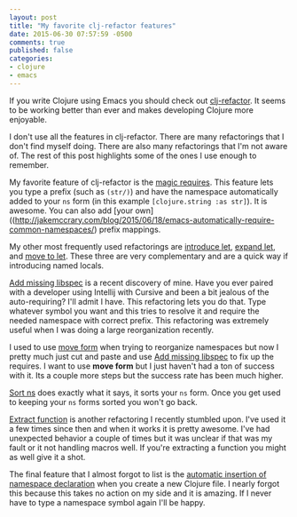 ```yaml
---
layout: post
title: "My favorite clj-refactor features"
date: 2015-06-30 07:57:59 -0500
comments: true
published: false
categories: 
- clojure
- emacs
---
```


If you write Clojure using Emacs you should check out
[clj-refactor](https://github.com/clojure-emacs/clj-refactor.el). It
seems to be working better than ever and makes developing Clojure more
enjoyable.

I don't use all the features in clj-refactor. There are many
refactorings that I don't find myself doing. There are also many
refactorings that I'm not aware of. The rest of this post highlights
some of the ones I use enough to remember.

My favorite feature of clj-refactor is the
[magic requires](http://jakemccrary.com/blog/2015/06/18/emacs-automatically-require-common-namespaces/).
This feature lets you type a prefix (such as `(str/)`) and have the
namespace automatically added to your `ns` form (in this example
`[clojure.string :as str]`). It is awesome. You can also add
[your own]((http://jakemccrary.com/blog/2015/06/18/emacs-automatically-require-common-namespaces/)
prefix mappings.

My other most frequently used refactorings are
[introduce let](https://github.com/clojure-emacs/clj-refactor.el/wiki/cljr-introduce-let),
[expand let](https://github.com/clojure-emacs/clj-refactor.el/wiki/cljr-expand-let),
and
[move to let](https://github.com/clojure-emacs/clj-refactor.el/wiki/cljr-move-to-let).
These three are very complementary and are a quick way if introducing
named locals.

[Add missing libspec](https://github.com/clojure-emacs/clj-refactor.el/wiki/cljr-add-missing-libspec)
is a recent discovery of mine. Have you ever paired with a developer
using Intellij with Cursive and been a bit jealous of the
auto-requiring? I'll admit I have. This refactoring lets you do that.
Type whatever symbol you want and this tries to resolve it and require
the needed namespace with correct prefix. This refactoring was
extremely useful when I was doing a large reorganization recently.

I used to use
[move form](https://github.com/clojure-emacs/clj-refactor.el/wiki/cljr-move-form)
when trying to reorganize namespaces but now I pretty much just cut
and paste and use
[Add missing libspec](https://github.com/clojure-emacs/clj-refactor.el/wiki/cljr-add-missing-libspec)
to fix up the requires. I want to use __move form__ but I just haven't
had a ton of success with it. Its a couple more steps but the success
rate has been much higher.

[Sort ns](https://github.com/clojure-emacs/clj-refactor.el/wiki/cljr-sort-ns)
does exactly what it says, it sorts your `ns` form. Once you get used
to keeping your `ns` forms sorted you won't go back.

[Extract function](https://github.com/clojure-emacs/clj-refactor.el/wiki/cljr-extract-function)
is another refactoring I recently stumbled upon. I've used it a few
times since then and when it works it is pretty awesome. I've had
unexpected behavior a couple of times but it was unclear if that was
my fault or it not handling macros well. If you're extracting a
function you might as well give it a shot.

The final feature that I almost forgot to list is the
[automatic insertion of namespace declaration](https://github.com/clojure-emacs/clj-refactor.el/wiki#automatic-insertion-of-namespace-declaration)
when you create a new Clojure file. I nearly forgot this because this
takes no action on my side and it is amazing. If I never have to type
a namespace symbol again I'll be happy.
